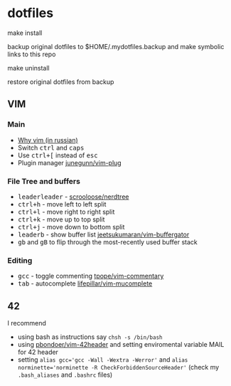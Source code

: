 # dotfiles

make install

backup original dotfiles to $HOME/.mydotfiles.backup and make symbolic links to this repo

make uninstall

restore original dotfiles from backup

## VIM

### Main

* [Why vim (in russian)](https://guides.hexlet.io/vim/)
* Switch <kbd>ctrl</kbd> and <kbd>caps</kbd>
* Use <kbd>ctrl+[</kbd> instead of <kbd>esc</kbd>
* Plugin manager [junegunn/vim-plug](https://github.com/junegunn/vim-plug)

### File Tree and buffers

* <kbd>leader</kbd><kbd>leader</kbd> - [scrooloose/nerdtree](https://github.com/scrooloose/nerdtree)
* <kbd>ctrl+h</kbd> - move left to left split
* <kbd>ctrl+l</kbd> - move right to right split
* <kbd>ctrl+k</kbd> - move up to top split
* <kbd>ctrl+j</kbd> - move down to bottom split
* <kbd>leader</kbd><kbd>b</kbd> - show buffer list [jeetsukumaran/vim-buffergator](https://github.com/jeetsukumaran/vim-buffergator)
* <kbd>g</kbd><kbd>b</kbd> and <kbd>g</kbd><kbd>B</kbd> to flip through the most-recently used buffer stack

### Editing

* <kbd>g</kbd><kbd>c</kbd><kbd>c</kbd> - toggle commenting [tpope/vim-commentary](https://github.com/tpope/vim-commentary)
* <kbd>tab</kbd> - autocomplete [lifepillar/vim-mucomplete](https://github.com/lifepillar/vim-mucomplete)

## 42
I recommend
* using bash as instructions say `chsh -s /bin/bash`
* using [pbondoer/vim-42header](https://github.com/pbondoer/vim-42header) and setting enviromental variable MAIL for 42 header
* setting `alias gcc='gcc -Wall -Wextra -Werror'` and `alias norminette='norminette -R CheckForbiddenSourceHeader'` (check my `.bash_aliases` and `.bashrc` files)

